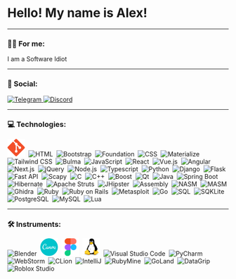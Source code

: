 # Hello! My name is Alex!

---

### :man_technologist: For me:


I am a Software Idiot

---

### 🤝 Social:

  <div id="badges">
    <a href="https://t.me/Elwood01" target="_blank">
      <img src="https://img.icons8.com/color/48/telegram-app--v1.png" width="40" height="40" alt="Telegram"/>
    </a>
    <a href="https://discord.gg/S5c8EGQs" target="_blank">
      <img src="https://img.icons8.com/color/48/discord-logo.png" alt="Discord" width="40" height="40" alt="Zen Badge"/>
    </a>
    </a>
  </div>

---

### 💻 Technologies:

<div>
  <img src="https://github.com/devicons/devicon/blob/master/icons/git/git-original.svg" title="Git" alt="Git" width="40" height="40"/>&nbsp
  <img src="https://upload.wikimedia.org/wikipedia/commons/thumb/6/61/HTML5_logo_and_wordmark.svg/640px-HTML5_logo_and_wordmark.svg.png" title="HTML" alt="HTML" width="40" height="40"/>&nbsp
  <img src="https://upload.wikimedia.org/wikipedia/commons/thumb/b/b2/Bootstrap_logo.svg/2560px-Bootstrap_logo.svg.png" title="Bootstrap" alt="Bootstrap" width="40" height="40"/>&nbsp
  <img src="https://github.com/Elwood02014/Icon-for-rdm/blob/main/foundation-logo-png_seeklogo-273099-removebg-preview.png" title="Foundation" alt="Foundation" width="40" height="40"/>&nbsp
  <img src="https://upload.wikimedia.org/wikipedia/commons/thumb/6/62/CSS3_logo.svg/800px-CSS3_logo.svg.png" title="CSS" alt="CSS" width="40" height="40"/>&nbsp
  <img src="https://github.com/Elwood02014/Icon-for-rdm/blob/main/images-removebg-preview(1).png" title="Materialize" alt="Materialize" width="40" height="40"/>&nbsp
  <img src="https://github.com/Elwood02014/Icon-for-rdm/blob/main/images-removebg-preview.png" title="Tailwind CSS" alt="Tailwind CSS" width="40" height="40"/>&nbsp
  <img src="https://github.com/Elwood02014/Icon-for-rdm/blob/main/images-removebg-preview(2).png" title="Bulma" alt="Bulma" width="40" height="40"/>&nbsp   
  <img src="https://upload.wikimedia.org/wikipedia/commons/thumb/9/99/Unofficial_JavaScript_logo_2.svg/1200px-Unofficial_JavaScript_logo_2.svg.png" title="JavaScript" alt="JavaScript" width="40" height="40"/>&nbsp
  <img src="https://upload.wikimedia.org/wikipedia/commons/thumb/a/a7/React-icon.svg/2300px-React-icon.svg.png" title="React" alt="React" width="40" height="40"/>&nbsp
  <img src="https://upload.wikimedia.org/wikipedia/commons/thumb/9/95/Vue.js_Logo_2.svg/1184px-Vue.js_Logo_2.svg.png" title="Vue.js" alt="Vue.js" width="40" height="40"/>&nbsp
  <img src="https://upload.wikimedia.org/wikipedia/commons/thumb/c/cf/Angular_full_color_logo.svg/1200px-Angular_full_color_logo.svg.png" title="Angular" alt="Angular" width="40" height="40"/>&nbsp
  <img src="https://cdn.worldvectorlogo.com/logos/next-js.svg" title="Next.js" alt="Next.js" width="40" height="40"/>&nbsp
  <img src="https://github.com/Elwood02014/Icon-for-rdm/blob/main/png-transparent-jquery-hd-logo-removebg-preview.png" title="jQuery" alt="jQuery" width="40" height="40"/>&nbsp
  <img src="https://cdn.iconscout.com/icon/free/png-256/free-node-js-icon-svg-download-png-1174935.png?f=webp" title="Node.js" alt="Node.js" width="40" height="40"/>&nbsp
  <img src="https://cdn.worldvectorlogo.com/logos/typescript.svg" title="Typescript" alt="Typescript" width="40" height="40"/>&nbsp
  <img src="https://upload.wikimedia.org/wikipedia/commons/thumb/c/c3/Python-logo-notext.svg/164px-Python-logo-notext.svg.png" title="Python" alt="Python" width="40" height="40"/>&nbsp
  <img src="https://github.com/Elwood02014/Icon-for-rdm/blob/main/png-transparent-django-web-development-web-framework-python-software-framework-django-text-trademark-logo-thumbnail-removebg-preview.png" title="Django" alt="Django" width="40" height="40"/>&nbsp
  <img src="https://github.com/Elwood02014/Icon-for-rdm/blob/main/images-removebg-preview(3).png" title="Flask" alt="Flask" width="40" height="40"/>&nbsp
  <img src="https://github.com/Elwood02014/Icon-for-rdm/blob/main/images-removebg-preview(4).png" title="Fast API" alt="Fast API" width="40" height="40"/>&nbsp
  <img src="https://avatars.githubusercontent.com/u/14927208?s=280&v=4" title="Scapy" alt="Scapy" width="40" height="40"/>&nbsp
  <img src="https://upload.wikimedia.org/wikipedia/commons/thumb/1/18/C_Programming_Language.svg/926px-C_Programming_Language.svg.png" title="C" alt="C" width="40" height="40"/>&nbsp
  <img src="https://upload.wikimedia.org/wikipedia/commons/thumb/1/18/ISO_C%2B%2B_Logo.svg/1822px-ISO_C%2B%2B_Logo.svg.png" title="C++" alt="C++" width="40" height="40"/>&nbsp
  <img src="https://upload.wikimedia.org/wikipedia/commons/thumb/b/be/Boost.svg/1200px-Boost.svg.png" title="Boost" alt="Boost" width="40" height="40"/>&nbsp
  <img src="https://github.com/Elwood02014/Icon-for-rdm/blob/main/png-clipart-qt-creator-qt-quick-the-qt-company-posted-write-text-trademark-thumbnail-removebg-preview.png" title="Qt" alt="Qt" width="40" height="40"/>&nbsp
  <img src="https://upload.wikimedia.org/wikipedia/uk/thumb/2/2e/Java_Logo.svg/644px-Java_Logo.svg.png" title="Java" alt="Java" width="40" height="40"/>&nbsp
  <img src="https://cdn.worldvectorlogo.com/logos/spring-3.svg" title="Spring Boot " alt="Spring Boot" width="40" height="40"/>&nbsp
  <img src="https://github.com/Elwood02014/Icon-for-rdm/blob/main/images-removebg-preview(5).png" title="Hibernate" alt="Hibernate" width="40" height="40"/>&nbsp
  <img src="https://github.com/Elwood02014/Icon-for-rdm/blob/main/struts-logo-png_seeklogo-273928-removebg-preview.png" title="Apache Struts" alt="Apache Struts" width="40" height="40"/>&nbsp
  <img src="https://www.svgrepo.com/show/353931/jhipster-icon.svg" title="JHipster" alt="JHipster" width="40" height="40"/>&nbsp
  <img src="https://www.svgrepo.com/show/373445/assembly.svg" title="Assembly" alt="Assembly" width="40" height="40"/>&nbsp
  <img src="https://github.com/Elwood02014/Icon-for-rdm/blob/main/netwide-assembler-nasm4852.logowik.com-removebg-preview.png" title="NASM" alt="NASM" width="40" height="40"/>&nbsp
  <img src="https://www.svgheart.com/wp-content/uploads/2021/11/mardi-gras-mask-silhouette-carnival-svg-SvgHeart.Com-1.png" title="MASM" alt="MASM" width="40" height="40"/>&nbsp
  <img src="https://github.com/Elwood02014/Icon-for-rdm/blob/main/images-removebg-preview(6).png" title="Ghidra" alt="Ghidra" width="40" height="40"/>&nbsp
  <img src="https://github.com/Elwood02014/Icon-for-rdm/blob/main/images-removebg-preview(7).png" title="Ruby" alt="Ruby" width="40" height="40"/>&nbsp
  <img src="https://github.com/Elwood02014/Icon-for-rdm/blob/main/images-removebg-preview(8).png" title="Ruby on Rails" alt="Ruby on Rails" width="40" height="40"/>&nbsp
  <img src="https://github.com/Elwood02014/Icon-for-rdm/blob/main/97AFS4JiW8vx-removebg-preview.png" title="Metasploit" alt="Metasploit" width="40" height="40"/>&nbsp
  <img src="https://github.com/Elwood02014/Icon-for-rdm/blob/main/images-removebg-preview(9).png" title="Go" alt="Go" width="40" height="40"/>&nbsp
  <img src="https://www.svgrepo.com/show/331760/sql-database-generic.svg" title="SQL" alt="SQL" width="40" height="40"/>&nbsp
  <img src="https://github.com/Elwood02014/Icon-for-rdm/blob/main/images-removebg-preview(10).png" title="SQKLite" alt="SQKLite" width="40" height="40"/>&nbsp
  <img src="https://upload.wikimedia.org/wikipedia/commons/thumb/2/29/Postgresql_elephant.svg/1163px-Postgresql_elephant.svg.png" title="PostgreSQL" alt="PostgreSQL" width="40" height="40"/>&nbsp
  <img src="https://www.svgrepo.com/show/331738/mysql-database.svg" title="MySQL" alt="MySQL" width="40" height="40"/>&nbsp
  <img src="https://upload.wikimedia.org/wikipedia/commons/c/cf/Lua-Logo.svg" title="Lua" alt="Lua" width="40" height="40"/>&nbsp

  <!-- <img src="https://github.com/devicons/devicon/blob/master/icons/redux/redux-original.svg" title="redux" alt="redux" width="40" height="40"/>&nbsp; -->
</div>

---

### 🛠 Instruments:

<div>
  <img src="https://upload.wikimedia.org/wikipedia/commons/thumb/0/0c/Blender_logo_no_text.svg/939px-Blender_logo_no_text.svg.png" title="Blender" alt="Blender" width="40" height="40"/>&nbsp;
  <img src="https://github.com/devicons/devicon/blob/master/icons/canva/canva-original.svg" title="Canva" alt="canva" width="40" height="40"/>&nbsp;
  <img src="https://github.com/devicons/devicon/blob/master/icons/figma/figma-original.svg" title="Figma" alt="figma" width="40" height="40"/>&nbsp;
  <img src="https://github.com/devicons/devicon/blob/master/icons/linux/linux-original.svg" title="Linux" alt="linux" width="40" height="40"/>&nbsp;
  <img src="https://img.icons8.com/color/48/visual-studio-code-2019.png" title="vsc" alt="Visual Studio Code" width="40" height="40"/>&nbsp;
  <img src="https://upload.wikimedia.org/wikipedia/commons/thumb/1/1d/PyCharm_Icon.svg/768px-PyCharm_Icon.svg.png" title="PyCharm" alt="PyCharm" width="40" height="40"/>&nbsp;
  <img src="https://upload.wikimedia.org/wikipedia/commons/thumb/c/c0/WebStorm_Icon.svg/768px-WebStorm_Icon.svg.png" title="WebStorm" alt="WebStorm" width="40" height="40"/>&nbsp;
  <img src="https://upload.wikimedia.org/wikipedia/commons/thumb/6/62/Clion.svg/2048px-Clion.svg.png" title="CLion" alt="CLion" width="40" height="40"/>&nbsp;
  <img src="https://upload.wikimedia.org/wikipedia/commons/thumb/9/9c/IntelliJ_IDEA_Icon.svg/2048px-IntelliJ_IDEA_Icon.svg.png" title="IntelliJ" alt="IntelliJ" width="40" height="40"/>&nbsp;
  <img src="https://upload.wikimedia.org/wikipedia/commons/thumb/9/95/RubyMine_Icon.svg/1200px-RubyMine_Icon.svg.png" title="RubyMine" alt="RubyMine" width="40" height="40"/>&nbsp;
  <img src="https://uxwing.com/wp-content/themes/uxwing/download/brands-and-social-media/goland-ide-icon.png" title="GoLand" alt="GoLand" width="40" height="40"/>&nbsp;
  <img src="https://upload.wikimedia.org/wikipedia/commons/thumb/c/c9/DataGrip.svg/2048px-DataGrip.svg.png" title="DataGrip" alt="DataGrip" width="40" height="40"/>&nbsp;
  <img src="https://upload.wikimedia.org/wikipedia/commons/thumb/e/eb/Roblox_Studio_logo_-_2022.svg/1200px-Roblox_Studio_logo_-_2022.svg.png" title="Roblox Studio" alt="Roblox Studio" width="40" height="40"/>&nbsp;

  
</div>
